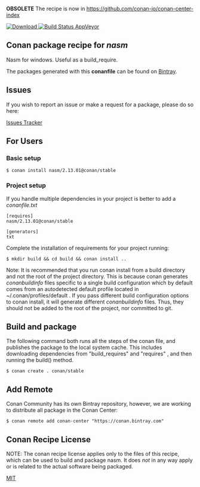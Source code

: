 **OBSOLETE** The recipe is now in https://github.com/conan-io/conan-center-index

[![Download](https://api.bintray.com/packages/conan-community/conan/nasm%3Aconan/images/download.svg) ](https://bintray.com/conan-community/conan/nasm%3Aconan/_latestVersion)
[![Build Status AppVeyor](https://ci.appveyor.com/api/projects/status/github/conan-community/conan-nasm?svg=true)](https://ci.appveyor.com/project/ConanCIintegration/conan-nasm)

## Conan package recipe for *nasm*

Nasm for windows. Useful as a build_require.

The packages generated with this **conanfile** can be found on [Bintray](https://bintray.com/conan-community/conan/nasm%3Aconan).


## Issues

If you wish to report an issue or make a request for a package, please do so here:

[Issues Tracker](https://github.com/conan-community/community/issues)


## For Users

### Basic setup

    $ conan install nasm/2.13.01@conan/stable

### Project setup

If you handle multiple dependencies in your project is better to add a *conanfile.txt*

    [requires]
    nasm/2.13.01@conan/stable

    [generators]
    txt

Complete the installation of requirements for your project running:

    $ mkdir build && cd build && conan install ..

Note: It is recommended that you run conan install from a build directory and not the root of the project directory.  This is because conan generates *conanbuildinfo* files specific to a single build configuration which by default comes from an autodetected default profile located in ~/.conan/profiles/default .  If you pass different build configuration options to conan install, it will generate different *conanbuildinfo* files.  Thus, they should not be added to the root of the project, nor committed to git.


## Build and package

The following command both runs all the steps of the conan file, and publishes the package to the local system cache.  This includes downloading dependencies from "build_requires" and "requires" , and then running the build() method.

    $ conan create . conan/stable




## Add Remote

Conan Community has its own Bintray repository, however, we are working to distribute all package in the Conan Center:

    $ conan remote add conan-center "https://conan.bintray.com"


## Conan Recipe License

NOTE: The conan recipe license applies only to the files of this recipe, which can be used to build and package nasm.
It does *not* in any way apply or is related to the actual software being packaged.

[MIT](LICENSE)
